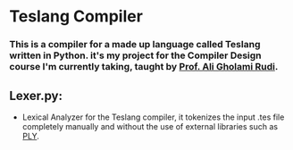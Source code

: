 # Teslang Compiler
### This is a compiler for a made up language called Teslang written in Python. it's my project for the Compiler Design course I'm currently taking, taught by <a href = "https://github.com/aligrudi">Prof. Ali Gholami Rudi</a>.
## Lexer.py:
- Lexical Analyzer for the Teslang compiler, it tokenizes the input .tes file completely manually and without the use of external libraries such as <a href = "https://pypi.org/project/ply/">PLY</a>.
